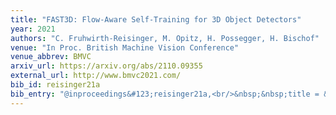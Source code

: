 ```yaml
---
title: "FAST3D: Flow-Aware Self-Training for 3D Object Detectors"
year: 2021
authors: "C. Fruhwirth-Reisinger, M. Opitz, H. Possegger, H. Bischof"
venue: "In Proc. British Machine Vision Conference"
venue_abbrev: BMVC
arxiv_url: https://arxiv.org/abs/2110.09355
external_url: http://www.bmvc2021.com/
bib_id: reisinger21a
bib_entry: "@inproceedings&#123;reisinger21a,<br/>&nbsp;&nbsp;title = &#123;FAST3D: Flow-Aware Self-Training for 3D Object Detectors&#125;,<br/>&nbsp;&nbsp;author = &#123;Christian Fruhwirth-Reisinger and Michael Opitz and Horst Possegger and Horst Bischof&#125;,<br/>&nbsp;&nbsp;booktitle = &#123;Proc. British Machine Vision Conference (BMVC)&#125;,<br/>&nbsp;&nbsp;year = &#123;2021&#125;<br/>&#125;"
---
```

